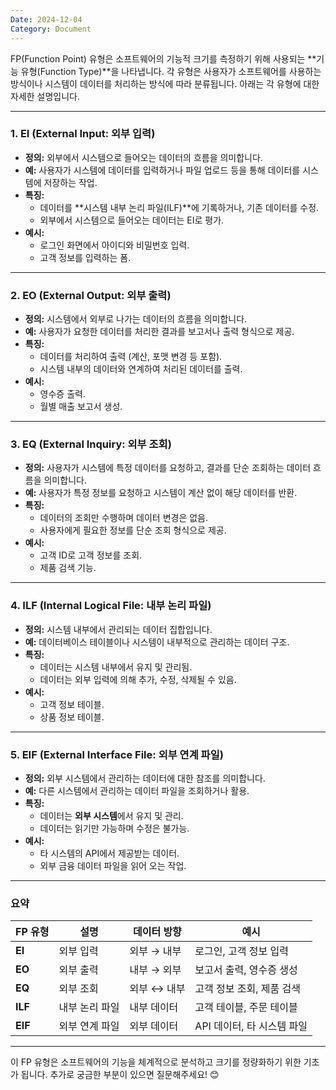 ```yaml
---
Date: 2024-12-04
Category: Document
---
```

FP(Function Point) 유형은 소프트웨어의 기능적 크기를 측정하기 위해 사용되는 **기능 유형(Function Type)**을 나타냅니다. 각 유형은 사용자가 소프트웨어를 사용하는 방식이나 시스템이 데이터를 처리하는 방식에 따라 분류됩니다. 아래는 각 유형에 대한 자세한 설명입니다.

---

### 1. **EI (External Input: 외부 입력)**

- **정의:** 외부에서 시스템으로 들어오는 데이터의 흐름을 의미합니다.
- **예:** 사용자가 시스템에 데이터를 입력하거나 파일 업로드 등을 통해 데이터를 시스템에 저장하는 작업.
- **특징:**
    - 데이터를 **시스템 내부 논리 파일(ILF)**에 기록하거나, 기존 데이터를 수정.
    - 외부에서 시스템으로 들어오는 데이터는 EI로 평가.
- **예시:**
    - 로그인 화면에서 아이디와 비밀번호 입력.
    - 고객 정보를 입력하는 폼.

---

### 2. **EO (External Output: 외부 출력)**

- **정의:** 시스템에서 외부로 나가는 데이터의 흐름을 의미합니다.
- **예:** 사용자가 요청한 데이터를 처리한 결과를 보고서나 출력 형식으로 제공.
- **특징:**
    - 데이터를 처리하여 출력 (계산, 포맷 변경 등 포함).
    - 시스템 내부의 데이터와 연계하여 처리된 데이터를 출력.
- **예시:**
    - 영수증 출력.
    - 월별 매출 보고서 생성.

---

### 3. **EQ (External Inquiry: 외부 조회)**

- **정의:** 사용자가 시스템에 특정 데이터를 요청하고, 결과를 단순 조회하는 데이터 흐름을 의미합니다.
- **예:** 사용자가 특정 정보를 요청하고 시스템이 계산 없이 해당 데이터를 반환.
- **특징:**
    - 데이터의 조회만 수행하며 데이터 변경은 없음.
    - 사용자에게 필요한 정보를 단순 조회 형식으로 제공.
- **예시:**
    - 고객 ID로 고객 정보를 조회.
    - 제품 검색 기능.

---

### 4. **ILF (Internal Logical File: 내부 논리 파일)**

- **정의:** 시스템 내부에서 관리되는 데이터 집합입니다.
- **예:** 데이터베이스 테이블이나 시스템이 내부적으로 관리하는 데이터 구조.
- **특징:**
    - 데이터는 시스템 내부에서 유지 및 관리됨.
    - 데이터는 외부 입력에 의해 추가, 수정, 삭제될 수 있음.
- **예시:**
    - 고객 정보 테이블.
    - 상품 정보 테이블.

---

### 5. **EIF (External Interface File: 외부 연계 파일)**

- **정의:** 외부 시스템에서 관리하는 데이터에 대한 참조를 의미합니다.
- **예:** 다른 시스템에서 관리하는 데이터 파일을 조회하거나 활용.
- **특징:**
    - 데이터는 **외부 시스템**에서 유지 및 관리.
    - 데이터는 읽기만 가능하며 수정은 불가능.
- **예시:**
    - 타 시스템의 API에서 제공받는 데이터.
    - 외부 금융 데이터 파일을 읽어 오는 작업.

---

### **요약**

|FP 유형|설명|데이터 방향|예시|
|---|---|---|---|
|**EI**|외부 입력|외부 → 내부|로그인, 고객 정보 입력|
|**EO**|외부 출력|내부 → 외부|보고서 출력, 영수증 생성|
|**EQ**|외부 조회|외부 ↔ 내부|고객 정보 조회, 제품 검색|
|**ILF**|내부 논리 파일|내부 데이터|고객 테이블, 주문 테이블|
|**EIF**|외부 연계 파일|외부 데이터|API 데이터, 타 시스템 파일|

---

이 FP 유형은 소프트웨어의 기능을 체계적으로 분석하고 크기를 정량화하기 위한 기초가 됩니다. 추가로 궁금한 부분이 있으면 질문해주세요! 😊